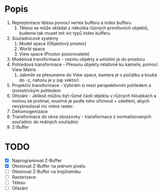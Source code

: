 # Popis

1. Reprezentace tělesa pomocí vertex bufferu a index bufferu
	1. Těleso se může skládat z několika různých primitivních objektů, budeme tak muset mít víc typů index bufferu
2. Souřadnicové systémy
	1. Model space (Objektový prostor)
	2. World space
	3. View space (Prostor pozorovatele)
3. Modelová transformace - vezmu objekty a umístím je do prostoru
4. Pohledová transformace - Přesunu objekty relativně ku kameře, pomocí View Matrix
	1. Jakmile se přesuneme do View space, kamera je v počátku a kouká do -z, nahoru je y (up vektor)
5. Projekční transformace - Vybírám si mezi perspektivním pohledem a izometrickým pohledem
6. Ořezání - Jelikož můžou být různé části objektu v různých hloubkách a mohou se protínat, musíme je podle toho oříznout + ošetření, abych nevykresloval nic mimo raster. 
7. Dehomogenizace
8. Transformace do okna obrazovky - transformace z normalizovaných souřadnic do reálných souřadnic 
9. Z-Buffer

# TODO

- [x] Naprogramovat Z-Buffer
- [x] Otestovat Z-Buffer na jednom pixelu
- [ ] Otestovat Z-Buffer na trojúhelníku
- [ ] Rasterizace
- [ ] Těleso
- [ ] Ořezání
